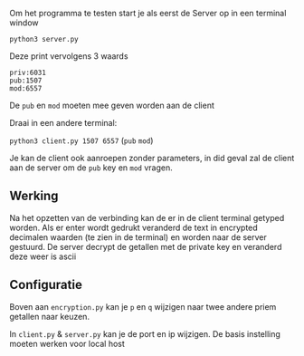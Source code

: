 Om het programma te testen start je als eerst de Server op in een terminal window

`python3 server.py`

Deze print vervolgens 3 waards
```
priv:6031
pub:1507
mod:6557
```
De `pub` en `mod` moeten mee geven worden aan de client

Draai in een andere terminal:

`python3 client.py 1507 6557` (`pub` `mod`)

Je kan de client ook aanroepen zonder parameters, in did geval zal de client aan de server om de `pub` key en `mod` vragen.

## Werking
Na het opzetten van de verbinding kan de er in de client terminal getyped worden. Als er enter wordt gedrukt veranderd de text in encrypted decimalen waarden (te zien in de terminal) en worden naar de server gestuurd.
De server decrypt de getallen met de private key en veranderd deze weer is ascii

## Configuratie
Boven aan `encryption.py` kan je `p` en `q` wijzigen naar twee andere priem getallen naar keuzen.

In `client.py` & `server.py` kan je de port en ip wijzigen. De basis instelling moeten werken voor local host 
